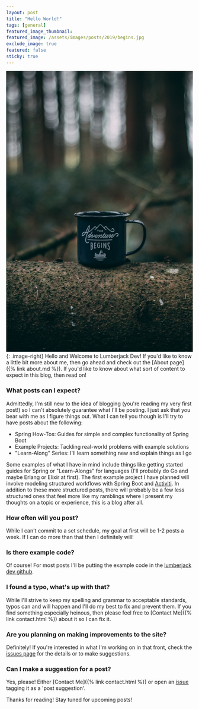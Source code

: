 ```yaml
---
layout: post
title: "Hello World!"
tags: [general]
featured_image_thumbnail: 
featured_image: /assets/images/posts/2019/begins.jpg
exclude_image: true
featured: false
sticky: true
---
```


![A Picture of Me (and my beard)](/assets/images/posts/2019/begins.jpg){: .image-right}
Hello and Welcome to Lumberjack Dev! If you'd like to know a little bit more about me, then go ahead and check out the [About page]({% link about.md %}). If you'd like to know about what sort of content to expect in this blog, then read on!

### What posts can I expect?
Admittedly, I'm still new to the idea of blogging (you're reading my very first post!) so I can't absolutely guarantee what I'll be posting. I just ask that you bear with me as I figure things out. What I can tell you though is I'll try to have posts about the following:
* Spring How-Tos: Guides for simple and complex functionality of Spring Boot
* Example Projects: Tackling real-world problems with example solutions
* "Learn-Along" Series: I'll learn something new and explain things as I go

Some examples of what I have in mind include things like getting started guides for Spring or "Learn-Alongs" for  languages (I'll probably do Go and maybe Erlang or Elixir at first). The first example project I have planned will involve modeling structured workflows with Spring Boot and [Activiti](https://www.activiti.org/). In addition to these more structured posts, there will probably be a few less structured ones that feel more like my ramblings where I present my thoughts on a topic or experience, this is a blog after all.

### How often will you post?
While I can't commit to a set schedule, my goal at first will be 1-2 posts a week. If I can do more than that then I definitely will!

### Is there example code?
Of course! For most posts I'll be putting the example code in the [lumberjack dev github](https://github.com/lumberjackdev).

### I found a typo, what's up with that?
While I'll strive to keep my spelling and grammar to acceptable standards, typos can and will happen and I'll do my best to fix and prevent them. If you find something especially heinous, then please feel free to [Contact Me]({% link contact.html %}) about it so I can fix it.  

### Are you planning on making improvements to the site?
Definitely! If you're interested in what I'm working on in that front, check the [issues page](https://github.com/lumberjackdev/website/issues) for the details or to make suggestions.

### Can I make a suggestion for a post?
Yes, please! Either [Contact Me]({% link contact.html %}) or open an [issue](https://github.com/lumberjackdev/website/issues/new) tagging it as a 'post suggestion'.

Thanks for reading! Stay tuned for upcoming posts!